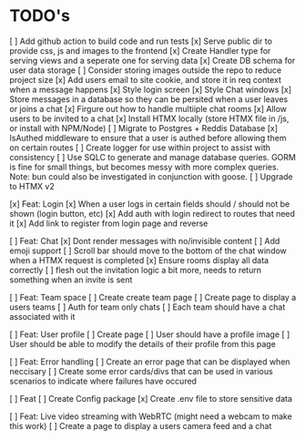 # TODO's

[ ] Add github action to build code and run tests
[x] Serve public dir to provide css, js and images to the frontend
[x] Create Handler type for serving views and a seperate one for serving data
[x] Create DB schema for user data storage
[ ] Consider storing images outside the repo to reduce project size
[x] Add users email to site cookie, and store it in req context when a message happens
[x] Style login screen
[x] Style Chat windows
[x] Store messages in a database so they can be persited when a user leaves or joins a chat
[x] Firgure out how to handle multiiple chat rooms
[x] Allow users to be invited to a chat
[x] Install HTMX locally (store HTMX file in /js, or install with NPM/Node)
[ ] Migrate to Postgres + Reddis Database
[x] IsAuthed middleware to ensure that a user is authed before allowing them on certain routes
[ ] Create logger for use within project to assist with consistency
[ ] Use SQLC to generate and manage database queries. GORM is fine for small things, but becomes messy with more complex queries. Note: bun could also be investigated in conjunction with goose.
[ ] Upgrade to HTMX v2 <!-- *This should be done soon as it is core the the applications function -->

[x] Feat: Login
[x] When a user logs in certain fields should / should not be shown (login button, etc)
[x] Add auth with login redirect to routes that need it
[x] Add link to register from login page and reverse

[ ] Feat: Chat
[x] Dont render messages with no/invisible content
[ ] Add emoji support
[ ] Scroll bar should move to the bottom of the chat window when a HTMX request is completed
[x] Ensure rooms display all data correctly
[ ] flesh out the invitation logic a bit more, needs to return something when an invite is sent

[ ] Feat: Team space
[ ] Create create team page
[ ] Create page to display a users teams
[ ] Auth for team only chats
[ ] Each team should have a chat associated with it

[ ] Feat: User profile
[ ] Create page
[ ] User should have a profile image
[ ] User should be able to modify the details of their profile from this page

[ ] Feat: Error handling
[ ] Create an error page that can be displayed when neccisary
[ ] Create some error cards/divs that can be used in various scenarios to indicate where failures have occured

[ ] Feat
[ ] Create Config package
[x] Create .env file to store sensitive data

[ ] Feat: Live video streaming with WebRTC (might need a webcam to make this work)
[ ] Create a page to display a users camera feed and a chat
